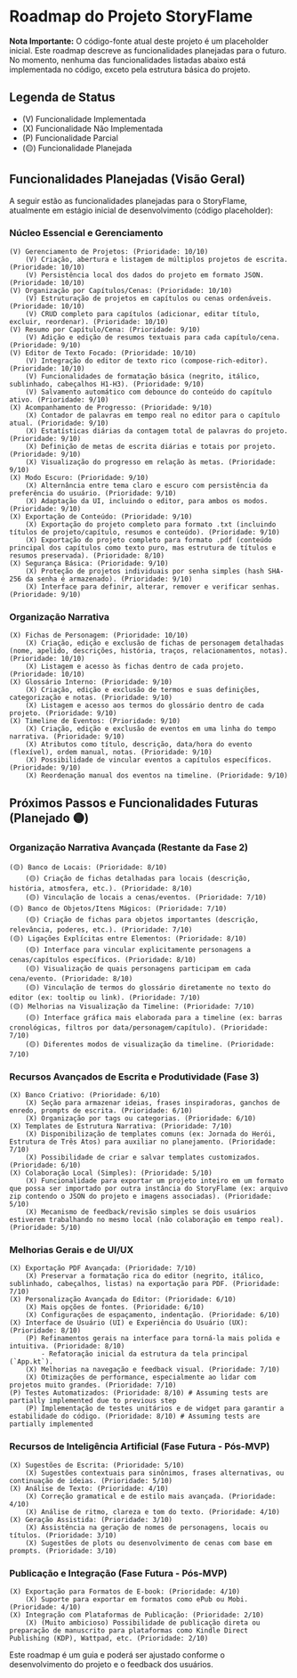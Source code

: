 # Roadmap do Projeto StoryFlame

**Nota Importante:** O código-fonte atual deste projeto é um placeholder inicial. Este roadmap descreve as funcionalidades planejadas para o futuro. No momento, nenhuma das funcionalidades listadas abaixo está implementada no código, exceto pela estrutura básica do projeto.

## Legenda de Status
- (V) Funcionalidade Implementada
- (X) Funcionalidade Não Implementada
- (P) Funcionalidade Parcial
- (🟡) Funcionalidade Planejada

## Funcionalidades Planejadas (Visão Geral)

A seguir estão as funcionalidades planejadas para o StoryFlame, atualmente em estágio inicial de desenvolvimento (código placeholder):

### Núcleo Essencial e Gerenciamento

    (V) Gerenciamento de Projetos: (Prioridade: 10/10)
        (V) Criação, abertura e listagem de múltiplos projetos de escrita. (Prioridade: 10/10)
        (V) Persistência local dos dados do projeto em formato JSON. (Prioridade: 10/10)
    (V) Organização por Capítulos/Cenas: (Prioridade: 10/10)
        (V) Estruturação de projetos em capítulos ou cenas ordenáveis. (Prioridade: 10/10)
        (V) CRUD completo para capítulos (adicionar, editar título, excluir, reordenar). (Prioridade: 10/10)
    (V) Resumo por Capítulo/Cena: (Prioridade: 9/10)
        (V) Adição e edição de resumos textuais para cada capítulo/cena. (Prioridade: 9/10)
    (V) Editor de Texto Focado: (Prioridade: 10/10)
        (V) Integração do editor de texto rico (compose-rich-editor). (Prioridade: 10/10)
        (V) Funcionalidades de formatação básica (negrito, itálico, sublinhado, cabeçalhos H1-H3). (Prioridade: 9/10)
        (V) Salvamento automático com debounce do conteúdo do capítulo ativo. (Prioridade: 9/10)
    (X) Acompanhamento de Progresso: (Prioridade: 9/10)
        (X) Contador de palavras em tempo real no editor para o capítulo atual. (Prioridade: 9/10)
        (X) Estatísticas diárias da contagem total de palavras do projeto. (Prioridade: 9/10)
        (X) Definição de metas de escrita diárias e totais por projeto. (Prioridade: 9/10)
        (X) Visualização do progresso em relação às metas. (Prioridade: 9/10)
    (X) Modo Escuro: (Prioridade: 9/10)
        (X) Alternância entre tema claro e escuro com persistência da preferência do usuário. (Prioridade: 9/10)
        (X) Adaptação da UI, incluindo o editor, para ambos os modos. (Prioridade: 9/10)
    (X) Exportação de Conteúdo: (Prioridade: 9/10)
        (X) Exportação do projeto completo para formato .txt (incluindo títulos de projeto/capítulo, resumos e conteúdo). (Prioridade: 9/10)
        (X) Exportação do projeto completo para formato .pdf (conteúdo principal dos capítulos como texto puro, mas estrutura de títulos e resumos preservada). (Prioridade: 8/10)
    (X) Segurança Básica: (Prioridade: 9/10)
        (X) Proteção de projetos individuais por senha simples (hash SHA-256 da senha é armazenado). (Prioridade: 9/10)
        (X) Interface para definir, alterar, remover e verificar senhas. (Prioridade: 9/10)

### Organização Narrativa

    (X) Fichas de Personagem: (Prioridade: 10/10)
        (X) Criação, edição e exclusão de fichas de personagem detalhadas (nome, apelido, descrições, história, traços, relacionamentos, notas). (Prioridade: 10/10)
        (X) Listagem e acesso às fichas dentro de cada projeto. (Prioridade: 10/10)
    (X) Glossário Interno: (Prioridade: 9/10)
        (X) Criação, edição e exclusão de termos e suas definições, categorização e notas. (Prioridade: 9/10)
        (X) Listagem e acesso aos termos do glossário dentro de cada projeto. (Prioridade: 9/10)
    (X) Timeline de Eventos: (Prioridade: 9/10)
        (X) Criação, edição e exclusão de eventos em uma linha do tempo narrativa. (Prioridade: 9/10)
        (X) Atributos como título, descrição, data/hora do evento (flexível), ordem manual, notas. (Prioridade: 9/10)
        (X) Possibilidade de vincular eventos a capítulos específicos. (Prioridade: 9/10)
        (X) Reordenação manual dos eventos na timeline. (Prioridade: 9/10)

## Próximos Passos e Funcionalidades Futuras (Planejado 🟡)

### Organização Narrativa Avançada (Restante da Fase 2)

    (🟡) Banco de Locais: (Prioridade: 8/10)
        (🟡) Criação de fichas detalhadas para locais (descrição, história, atmosfera, etc.). (Prioridade: 8/10)
        (🟡) Vinculação de locais a cenas/eventos. (Prioridade: 7/10)
    (🟡) Banco de Objetos/Itens Mágicos: (Prioridade: 7/10)
        (🟡) Criação de fichas para objetos importantes (descrição, relevância, poderes, etc.). (Prioridade: 7/10)
    (🟡) Ligações Explícitas entre Elementos: (Prioridade: 8/10)
        (🟡) Interface para vincular explicitamente personagens a cenas/capítulos específicos. (Prioridade: 8/10)
        (🟡) Visualização de quais personagens participam em cada cena/evento. (Prioridade: 8/10)
        (🟡) Vinculação de termos do glossário diretamente no texto do editor (ex: tooltip ou link). (Prioridade: 7/10)
    (🟡) Melhorias na Visualização da Timeline: (Prioridade: 7/10)
        (🟡) Interface gráfica mais elaborada para a timeline (ex: barras cronológicas, filtros por data/personagem/capítulo). (Prioridade: 7/10)
        (🟡) Diferentes modos de visualização da timeline. (Prioridade: 7/10)

### Recursos Avançados de Escrita e Produtividade (Fase 3)

    (X) Banco Criativo: (Prioridade: 6/10)
        (X) Seção para armazenar ideias, frases inspiradoras, ganchos de enredo, prompts de escrita. (Prioridade: 6/10)
        (X) Organização por tags ou categorias. (Prioridade: 6/10)
    (X) Templates de Estrutura Narrativa: (Prioridade: 7/10)
        (X) Disponibilização de templates comuns (ex: Jornada do Herói, Estrutura de Três Atos) para auxiliar no planejamento. (Prioridade: 7/10)
        (X) Possibilidade de criar e salvar templates customizados. (Prioridade: 6/10)
    (X) Colaboração Local (Simples): (Prioridade: 5/10)
        (X) Funcionalidade para exportar um projeto inteiro em um formato que possa ser importado por outra instância do StoryFlame (ex: arquivo zip contendo o JSON do projeto e imagens associadas). (Prioridade: 5/10)
        (X) Mecanismo de feedback/revisão simples se dois usuários estiverem trabalhando no mesmo local (não colaboração em tempo real). (Prioridade: 5/10)

### Melhorias Gerais e de UI/UX

    (X) Exportação PDF Avançada: (Prioridade: 7/10)
        (X) Preservar a formatação rica do editor (negrito, itálico, sublinhado, cabeçalhos, listas) na exportação para PDF. (Prioridade: 7/10)
    (X) Personalização Avançada do Editor: (Prioridade: 6/10)
        (X) Mais opções de fontes. (Prioridade: 6/10)
        (X) Configurações de espaçamento, indentação. (Prioridade: 6/10)
    (X) Interface de Usuário (UI) e Experiência do Usuário (UX): (Prioridade: 8/10)
        (P) Refinamentos gerais na interface para torná-la mais polida e intuitiva. (Prioridade: 8/10)
            - Refatoração inicial da estrutura da tela principal (`App.kt`).
        (X) Melhorias na navegação e feedback visual. (Prioridade: 7/10)
        (X) Otimizações de performance, especialmente ao lidar com projetos muito grandes. (Prioridade: 7/10)
    (P) Testes Automatizados: (Prioridade: 8/10) # Assuming tests are partially implemented due to previous step
        (P) Implementação de testes unitários e de widget para garantir a estabilidade do código. (Prioridade: 8/10) # Assuming tests are partially implemented

### Recursos de Inteligência Artificial (Fase Futura - Pós-MVP)

    (X) Sugestões de Escrita: (Prioridade: 5/10)
        (X) Sugestões contextuais para sinônimos, frases alternativas, ou continuação de ideias. (Prioridade: 5/10)
    (X) Análise de Texto: (Prioridade: 4/10)
        (X) Correção gramatical e de estilo mais avançada. (Prioridade: 4/10)
        (X) Análise de ritmo, clareza e tom do texto. (Prioridade: 4/10)
    (X) Geração Assistida: (Prioridade: 3/10)
        (X) Assistência na geração de nomes de personagens, locais ou títulos. (Prioridade: 3/10)
        (X) Sugestões de plots ou desenvolvimento de cenas com base em prompts. (Prioridade: 3/10)

### Publicação e Integração (Fase Futura - Pós-MVP)

    (X) Exportação para Formatos de E-book: (Prioridade: 4/10)
        (X) Suporte para exportar em formatos como ePub ou Mobi. (Prioridade: 4/10)
    (X) Integração com Plataformas de Publicação: (Prioridade: 2/10)
        (X) (Muito ambicioso) Possibilidade de publicação direta ou preparação de manuscrito para plataformas como Kindle Direct Publishing (KDP), Wattpad, etc. (Prioridade: 2/10)

Este roadmap é um guia e poderá ser ajustado conforme o desenvolvimento do projeto e o feedback dos usuários.

